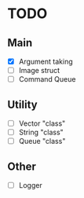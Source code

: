 # TODO
## Main
- [x] Argument taking
- [ ] Image struct
- [ ] Command Queue

## Utility
- [ ] Vector "class"
- [ ] String "class"
- [ ] Queue "class"

## Other
- [ ] Logger
